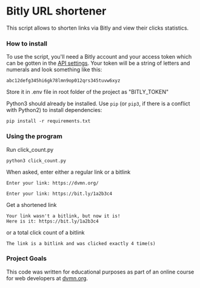 # Bitly URL shortener

This script allows to shorten links via Bitly and view their clicks statistics.

### How to install

To use the script, you'll need a Bitly account and your access token which can be gotten in the [API settings](https://app.bitly.com/settings/api/).
Your token will be a string of letters and numerals and look something like this:
```
abc12defg345hi6gk78lmn9op012qrs345tuvw6xyz
```
Store it in .env file in root folder of the project as "BITLY_TOKEN"

Python3 should already be installed. 
Use `pip` (or `pip3`, if there is a conflict with Python2) to install dependencies:
```
pip install -r requirements.txt
```

### Using the program

Run click_count.py  
```
python3 click_count.py
```
When asked, enter either a regular link or a bitlink
```
Enter your link: https://dvmn.org/
```
```
Enter your link: https://bit.ly/1a2b3c4
```

Get a shortened link
```
Your link wasn't a bitlink, but now it is!
Here is it: https://bit.ly/1a2b3c4
```
or a total click count of a bitlink
```
The link is a bitlink and was clicked exactly 4 time(s)
```
### Project Goals

This code was written for educational purposes as part of an online course for web developers at [dvmn.org](https://dvmn.org/).
